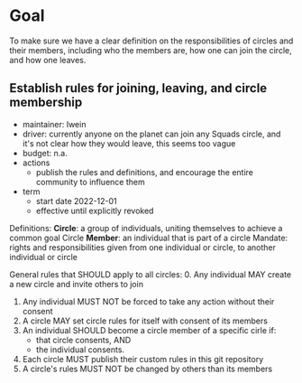 # Goal
To make sure we have a clear definition on the responsibilities of circles and their members, including who the members are, how one can join the circle, and how one leaves.

## Establish rules for joining, leaving, and circle membership
- maintainer: Iwein
- driver: currently anyone on the planet can join any Squads circle, and it's not clear how they would leave, this seems too vague
- budget: n.a.
- actions
  - publish the rules and definitions, and encourage the entire community to influence them
- term
  - start date 2022-12-01
  - effective until explicitly revoked

Definitions:
**Circle**: a group of individuals, uniting themselves to achieve a common goal
Circle **Member**: an individual that is part of a circle
Mandate: rights and responsibilities given from one individual or circle, to another individual or circle

General rules that SHOULD apply to all circles:
0. Any individual MAY create a new circle and invite others to join
1. Any individual MUST NOT be forced to take any action without their consent
2. A circle MAY set circle rules for itself with consent of its members
3. An individual SHOULD become a circle member of a specific cirle if:
    - that circle consents, AND
    - the individual consents.
4. Each circle MUST publish their custom rules in this git repository
5. A circle's rules MUST NOT be changed by others than its members